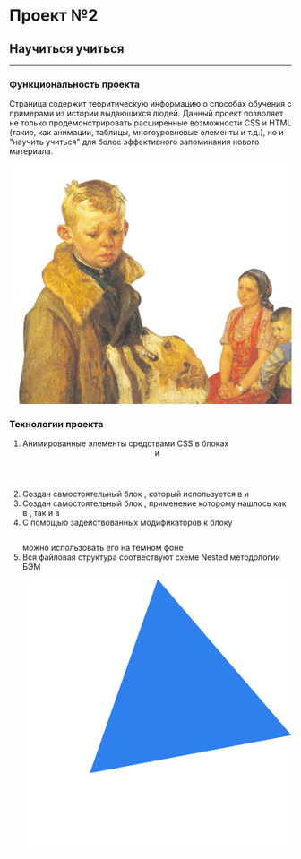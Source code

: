 # **Проект №2**  
## **Научиться учиться**
------
  
### **Функциональность проекта**  
Страница содержит теоритическую информацию о способах обучения с примерами из истории выдающихся людей. Данный проект позволяет не только продемонстрировать расширенные возможности CSS и HTML (такие, как анимации, таблицы, многоуровневые элементы и т.д.), но и "научить учиться" для более эффективного запоминания нового материала.  

![alt text](./images/header-image.png "Картина 'Опять двойка'")  
  
### **Технологии проекта**  
1. Анимированные элементы средствами CSS в блоках <header> и <kaufman>  
2. Создан самостоятельный блок <table>, который используется в <digits> и <kaufman>
3. Создан самостоятельный блок <two-columns>, применение которому нашлось как в <description>, так и в <oakley>
4. С помощью задействованных модификаторов к блоку <table> можно использовать его на темном фоне
5. Вся файловая структура соотвествуют схеме Nested методологии БЭМ  
  
![alt text](./images/kaufman-triangle.svg "Анимированный треугольник из секции")